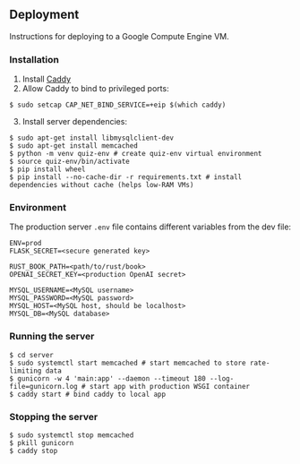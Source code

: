 ## Deployment

Instructions for deploying to a Google Compute Engine VM.

### Installation

1. Install [Caddy](https://caddyserver.com/docs/install#debian-ubuntu-raspbian)
2. Allow Caddy to bind to privileged ports:
```shell
$ sudo setcap CAP_NET_BIND_SERVICE=+eip $(which caddy)
```
3. Install server dependencies:
```shell
$ sudo apt-get install libmysqlclient-dev
$ sudo apt-get install memcached
$ python -m venv quiz-env # create quiz-env virtual environment
$ source quiz-env/bin/activate
$ pip install wheel
$ pip install --no-cache-dir -r requirements.txt # install dependencies without cache (helps low-RAM VMs)
```

### Environment

The production server `.env` file contains different variables from the dev file:
```
ENV=prod
FLASK_SECRET=<secure generated key>

RUST_BOOK_PATH=<path/to/rust/book>
OPENAI_SECRET_KEY=<production OpenAI secret>

MYSQL_USERNAME=<MySQL username>
MYSQL_PASSWORD=<MySQL password>
MYSQL_HOST=<MySQL host, should be localhost>
MYSQL_DB=<MySQL database>
```

### Running the server

```shell
$ cd server
$ sudo systemctl start memcached # start memcached to store rate-limiting data
$ gunicorn -w 4 'main:app' --daemon --timeout 180 --log-file=gunicorn.log # start app with production WSGI container
$ caddy start # bind caddy to local app
```

### Stopping the server

```shell
$ sudo systemctl stop memcached
$ pkill gunicorn
$ caddy stop
```
